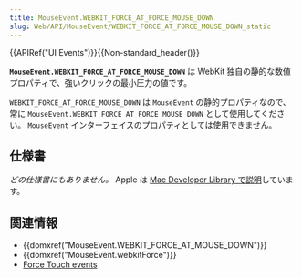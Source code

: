 ```yaml
---
title: MouseEvent.WEBKIT_FORCE_AT_FORCE_MOUSE_DOWN
slug: Web/API/MouseEvent/WEBKIT_FORCE_AT_FORCE_MOUSE_DOWN_static
---
```


{{APIRef("UI Events")}}{{Non-standard_header()}}

**`MouseEvent.WEBKIT_FORCE_AT_FORCE_MOUSE_DOWN`** は WebKit 独自の静的な数値プロパティで、強いクリックの最小圧力の値です。

`WEBKIT_FORCE_AT_FORCE_MOUSE_DOWN` は `MouseEvent` の静的プロパティなので、常に `MouseEvent.WEBKIT_FORCE_AT_FORCE_MOUSE_DOWN` として使用してください。 `MouseEvent` インターフェイスのプロパティとしては使用できません。

## 仕様書

_どの仕様書にもありません。_ Apple は [Mac Developer Library で説明](https://developer.apple.com/library/archive/documentation/AppleApplications/Conceptual/SafariJSProgTopics/RespondingtoForceTouchEventsfromJavaScript.html)しています。

## 関連情報

- {{domxref("MouseEvent.WEBKIT_FORCE_AT_MOUSE_DOWN")}}
- {{domxref("MouseEvent.webkitForce")}}
- [Force Touch events](/ja/docs/Web/API/Force_Touch_events)

